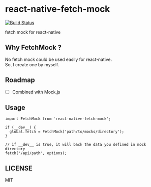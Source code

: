 # react-native-fetch-mock
[![Build Status](https://travis-ci.org/WhatAKitty/react-native-fetch-mock.svg?branch=master)](https://travis-ci.org/WhatAKitty/react-native-fetch-mock)

fetch mock for react-native

## Why FetchMock ?
No fetch mock could be used easily for react-native.  
So, I create one by myself.

## Roadmap
- [ ] Combined with Mock.js

## Usage
```
import FetchMock from 'react-native-fetch-mock';

if (__dev__) {
  global.fetch = FetchMock('path/to/mocks/directory');
}

// if __dev__ is true, it will back the data you defined in mock directory
fetch('/api/path', options);
```
## LICENSE

MIT
